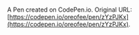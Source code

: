 # 

A Pen created on CodePen.io. Original URL: [https://codepen.io/oreofee/pen/zYzPJKx](https://codepen.io/oreofee/pen/zYzPJKx).


